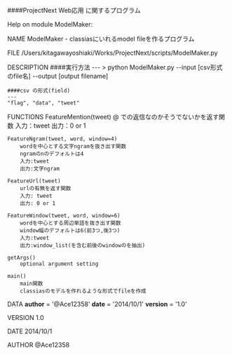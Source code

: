 ####ProjectNext Web応用 に関するプログラム

Help on module ModelMaker:

NAME
    ModelMaker - classiasにいれるmodel fileを作るプログラム

FILE
    /Users/kitagawayoshiaki/Works/ProjectNext/scripts/ModelMaker.py

DESCRIPTION
    ####実行方法
    ---
    > python ModelMaker.py --input [csv形式のfile名] --output [output filename]
    
    ####csv の形式(field)
    ---
    "flag", "data", "tweet"

FUNCTIONS
    FeatureMention(tweet)
        @ での返信なのかそうでないかを返す関数
        入力：tweet
        出力：0 or 1
    
    FeatureNgram(tweet, word, window=4)
        wordを中心とする文字ngramを抜き出す関数
        ngramのnのデフォルトは4
        入力:tweet
        出力:文字ngram
    
    FeatureUrl(tweet)
        urlの有無を返す関数
        入力: tweet
        出力: 0 or 1
    
    FeatureWindow(tweet, word, window=6)
        wordを中心とする周辺単語を抜き出す関数
        window幅のデフォルトは6(前3つ,後3つ)
        入力:tweet
        出力:window_list(を含む前後のwindowのを抽出)
    
    getArgs()
        optional argument setting
    
    main()
        main関数
        classiasのモデルを作れるような形式でfileを作成

DATA
    __author__ = '@Ace12358'
    __date__ = '2014/10/1'
    __version__ = '1.0'

VERSION
    1.0

DATE
    2014/10/1

AUTHOR
    @Ace12358


